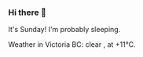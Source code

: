 ### Hi there :wave:

It's Sunday! I'm probably sleeping.

Weather in Victoria BC: clear , at +11°C.
